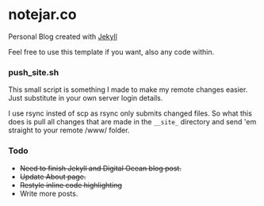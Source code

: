 # notejar.co
Personal Blog created with [Jekyll](https://jekyllrb.com/)

Feel free to use this template if you want, also any code within.

### push_site.sh
This small script is something I made to make my remote changes easier.
Just substitute in your own server login details.

I use rsync insted of scp as rsync only submits changed files.
So what this does is pull all changes that are made in
the `__site_` directory and send 'em straight to your remote /www/ folder.


### Todo
* ~~Need to finish Jekyll and Digital Ocean blog post.~~
* ~~Update About page.~~
* ~~Restyle inline code highlighting~~
* Write more posts.
